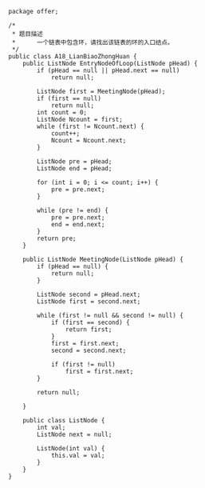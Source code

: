 	package offer;
	
	/*
	 * 题目描述
	 * 		一个链表中包含环，请找出该链表的环的入口结点。
	 */
	public class A18_LianBiaoZhongHuan {
		public ListNode EntryNodeOfLoop(ListNode pHead) {
			if (pHead == null || pHead.next == null)
				return null;
	
			ListNode first = MeetingNode(pHead);
			if (first == null)
				return null;
			int count = 0;
			ListNode Ncount = first;
			while (first != Ncount.next) {
				count++;
				Ncount = Ncount.next;
			}
	
			ListNode pre = pHead;
			ListNode end = pHead;
	
			for (int i = 0; i <= count; i++) {
				pre = pre.next;
			}
	
			while (pre != end) {
				pre = pre.next;
				end = end.next;
			}
			return pre;
		}
	
		public ListNode MeetingNode(ListNode pHead) {
			if (pHead == null) {
				return null;
			}
	
			ListNode second = pHead.next;
			ListNode first = second.next;
	
			while (first != null && second != null) {
				if (first == second) {
					return first;
				}
				first = first.next;
				second = second.next;
	
				if (first != null)
					first = first.next;
			}
	
			return null;
	
		}
	
		public class ListNode {
			int val;
			ListNode next = null;
	
			ListNode(int val) {
				this.val = val;
			}
		}
	}

